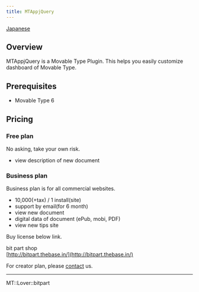 ```yaml
---
title: MTAppjQuery
---
```


[Japanese](README.ja.md)

## Overview

MTAppjQuery is a Movable Type Plugin. This helps you easily customize dashboard of Movable Type.

## Prerequisites

* Movable Type 6

## Pricing

### Free plan

No asking, take your own risk.  

* view description of new document

### Business plan

Business plan is for all commercial websites.

* 10,000(+tax) / 1 install(site)
* support by email(for 6 month)
* view new document
* digital data of document (ePub, mobi, PDF)
* view new tips site

Buy license below link.

bit part shop  
[http://bitpart.thebase.in/](http://bitpart.thebase.in/)

For creator plan, please [contact](http://bit-part.net/contact/) us.

---

MT::Lover::bitpart